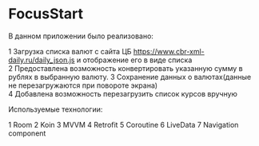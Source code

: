 # FocusStart
В данном приложении было реализовано:

1 Загрузка списка валют с сайта ЦБ https://www.cbr-xml-daily.ru/daily_json.js и отображение его в виде списка  
2 Предоставлена возможность конвертировать указанную сумму в рублях в выбранную валюту. 
3 Сохранение данных о валютах(данные не перезагружаются при повороте экрана)  
4 Добавлена возможность перезагрузить список курсов вручную


Используемые технологии:

1 Room
2 Koin
3 MVVM 
4 Retrofit
5 Coroutine
6 LiveData
7 Navigation component
